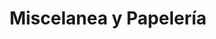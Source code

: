 ---
title: "Miscelanea y Papelería"
url: /bogota-d-c/miscelanea-y-papeleria/
shop: material de oficina
---